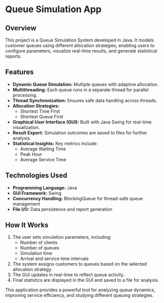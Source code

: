 # Queue Simulation App

## Overview
This project is a Queue Simulation System developed in Java. It models customer queues using different allocation strategies, enabling users to configure parameters, visualize real-time results, and generate statistical reports.

## Features

- **Dynamic Queue Simulation:** Multiple queues with adaptive allocation.
- **Multithreading:** Each queue runs in a separate thread for parallel processing.
- **Thread Synchronization:** Ensures safe data handling across threads.
- **Allocation Strategies:**
  - Shortest Time First
  - Shortest Queue First
- **Graphical User Interface (GUI):** Built with Java Swing for real-time visualization.
- **Result Export:** Simulation outcomes are saved to files for further analysis.
- **Statistical Insights:** Key metrics include:
  - Average Waiting Time
  - Peak Hour
  - Average Service Time

## Technologies Used

- **Programming Language:** Java
- **GUI Framework:** Swing
- **Concurrency Handling:** BlockingQueue for thread-safe queue management
- **File I/O:** Data persistence and report generation

## How It Works

1. The user sets simulation parameters, including:
   - Number of clients
   - Number of queues
   - Simulation time
   - Arrival and service time intervals
2. The system assigns customers to queues based on the selected allocation strategy.
3. The GUI updates in real-time to reflect queue activity.
4. Final statistics are displayed in the GUI and saved to a file for analysis.

This application provides a powerful tool for analyzing queue dynamics, improving service efficiency, and studying different queuing strategies.

